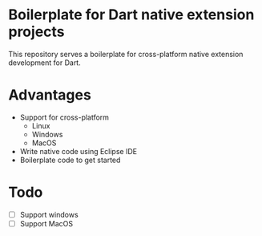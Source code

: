 # Boilerplate for Dart native extension projects

This repository serves a boilerplate for cross-platform native extension development for Dart.

# Advantages

+ Support for cross-platform
	+ Linux
	+ Windows
	+ MacOS
+ Write native code using Eclipse IDE
+ Boilerplate code to get started

# Todo

+ [ ] Support windows
+ [ ] Support MacOS